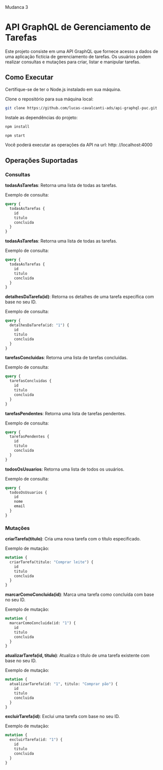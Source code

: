 Mudanca 3
# API GraphQL de Gerenciamento de Tarefas

Este projeto consiste em uma API GraphQL que fornece acesso a dados de uma aplicação fictícia de gerenciamento de tarefas. Os usuários podem realizar consultas e mutações para criar, listar e manipular tarefas.

## Como Executar
Certifique-se de ter o Node.js instalado em sua máquina.

Clone o repositório para sua máquina local:

```bash
git clone https://github.com/lucas-cavalcanti-ads/api-graphql-puc.git
```

Instale as dependências do projeto:
```bash
npm install
```

```bash
npm start
```

Você poderá executar as operações da API na url: http: //localhost:4000

## Operações Suportadas

### Consultas

**todasAsTarefas**: Retorna uma lista de todas as tarefas.

Exemplo de consulta:
```graphql
query {
  todasAsTarefas {
    id
    titulo
    concluida
  }
}
```
**todasAsTarefas**: Retorna uma lista de todas as tarefas.

Exemplo de consulta:
```graphql
query {
  todasAsTarefas {
    id
    titulo
    concluida
  }
}
```

**detalhesDaTarefa(id)**: Retorna os detalhes de uma tarefa específica com base no seu ID.

Exemplo de consulta:

```graphql
query {
  detalhesDaTarefa(id: "1") {
    id
    titulo
    concluida
  }
}
```
**tarefasConcluidas**: Retorna uma lista de tarefas concluídas.

Exemplo de consulta:

```graphql
query {
  tarefasConcluidas {
    id
    titulo
    concluida
  }
}
```
**tarefasPendentes**: Retorna uma lista de tarefas pendentes.

Exemplo de consulta:

```graphql
query {
  tarefasPendentes {
    id
    titulo
    concluida
  }
}
```

**todosOsUsuarios**: Retorna uma lista de todos os usuários.

Exemplo de consulta:

```graphql
query {
  todosOsUsuarios {
    id
    nome
    email
  }
}
```
### Mutações

**criarTarefa(titulo)**: Cria uma nova tarefa com o título especificado.

Exemplo de mutação:

```graphql
mutation {
  criarTarefa(titulo: "Comprar leite") {
    id
    titulo
    concluida
  }
}
```
**marcarComoConcluida(id)**: Marca uma tarefa como concluída com base no seu ID.

Exemplo de mutação:

```graphql
mutation {
  marcarComoConcluida(id: "1") {
    id
    titulo
    concluida
  }
}
```
**atualizarTarefa(id, titulo)**: Atualiza o título de uma tarefa existente com base no seu ID.

Exemplo de mutação:

```graphql
mutation {
  atualizarTarefa(id: "1", titulo: "Comprar pão") {
    id
    titulo
    concluida
  }
}
```
**excluirTarefa(id)**: Exclui uma tarefa com base no seu ID.

Exemplo de mutação:

```graphql
mutation {
  excluirTarefa(id: "1") {
    id
    titulo
    concluida
  }
}
```
